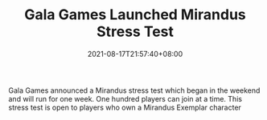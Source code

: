 ﻿---
title: "Gala Games Launched Mirandus Stress Test"
date: 2021-08-17T21:57:40+08:00
lastmod: 2021-08-17T16:45:40+08:00
draft: false
authors: ["Trustworthy"]
description: "Gala Games announced a Mirandus stress test which began in the weekend and will run for one week. One hundred players can join at a time. This stress test is open to players who own a Mirandus Exemplar character"
featuredImage: "gala-games-launched-mirandus-stress-test.png"
tags: ["Strategy Games","Play to Earn"]
categories: ["news"]
news: ["Strategy Games"]
weight: 
lightgallery: true
pinned: false
recommend: false
recommend1: false
---

Gala Games announced a Mirandus stress test which began in the weekend and will run for one week. One hundred players can join at a time. This stress test is open to players who own a Mirandus Exemplar character

<!--more-->

